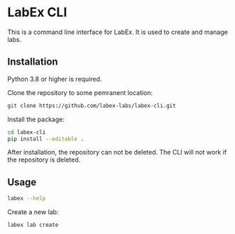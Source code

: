 # LabEx CLI

This is a command line interface for LabEx. It is used to create and manage labs.

## Installation

Python 3.8 or higher is required.

Clone the repository to some pemranent location:

```bash
git clone https://github.com/labex-labs/labex-cli.git
```

Install the package:

```bash
cd labex-cli
pip install --editable .
```

After installation, the repository can not be deleted. The CLI will not work if the repository is deleted.

## Usage

```bash
labex --help
```

Create a new lab:

```bash
labex lab create
```
